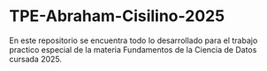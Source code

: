 # TPE-Abraham-Cisilino-2025
En este repositorio se encuentra todo lo desarrollado para el trabajo practico especial de la materia Fundamentos de la Ciencia de Datos  cursada 2025.
